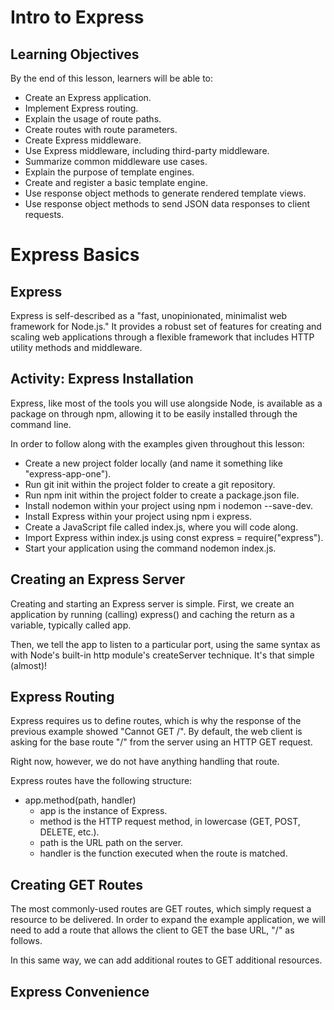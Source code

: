 # Intro to Express

## Learning Objectives

By the end of this lesson, learners will be able to:
- Create an Express application.
- Implement Express routing.
- Explain the usage of route paths.
- Create routes with route parameters.
- Create Express middleware.
- Use Express middleware, including third-party middleware.
- Summarize common middleware use cases.
- Explain the purpose of template engines.
- Create and register a basic template engine.
- Use response object methods to generate rendered template views.
- Use response object methods to send JSON data responses to client requests.

##

# Express Basics

## Express

Express is self-described as a "fast, unopinionated, minimalist web framework for Node.js." It provides a robust set of features for creating and scaling web applications through a flexible framework that includes HTTP utility methods and middleware.

## Activity: Express Installation

Express, like most of the tools you will use alongside Node, is available as a package on through npm, allowing it to be easily installed through the command line.

In order to follow along with the examples given throughout this lesson:
- Create a new project folder locally (and name it something like "express-app-one").
- Run git init within the project folder to create a git repository.
- Run npm init within the project folder to create a package.json file.
- Install nodemon within your project using npm i nodemon --save-dev.
- Install Express within your project using npm i express.
- Create a JavaScript file called index.js, where you will code along.
- Import Express within index.js using const express = require("express").
- Start your application using the command nodemon index.js.

## Creating an Express Server

Creating and starting an Express server is simple. First, we create an application by running (calling) express() and caching the return as a variable, typically called app.


Then, we tell the app to listen to a particular port, using the same syntax as with Node's built-in http module's createServer technique. It's that simple (almost)!

## Express Routing

Express requires us to define routes, which is why the response of the previous example showed "Cannot GET /". By default, the web client is asking for the base route "/" from the server using an HTTP GET request.


Right now, however, we do not have anything handling that route.


Express routes have the following structure:

- app.method(path, handler)
    - app is the instance of Express.
    - method is the HTTP request method, in lowercase (GET, POST, DELETE, etc.).
    - path is the URL path on the server.
    - handler is the function executed when the route is matched.



## Creating GET Routes

The most commonly-used routes are GET routes, which simply request a resource to be delivered. In order to expand the example application, we will need to add a route that allows the client to GET the base URL, "/" as follows.


In this same way, we can add additional routes to GET additional resources.

## Express Convenience

